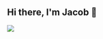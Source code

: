 ## Hi there, I'm Jacob 👋

<a href="https://www.linkedin.com/in/jacob-rider-419945180"><img src="https://img.shields.io/badge/-LinkedIn-0072b1?&style=for-the-badge&logo=linkedin&logoColor=white" /></a>


